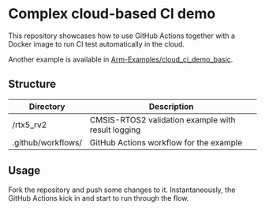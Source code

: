 # Complex cloud-based CI demo

This repository showcases how to use GitHub Actions together with a Docker image to run CI test automatically in the cloud.

Another example is available in [Arm-Examples/cloud_ci_demo_basic](https://github.com/Arm-Examples/cloud_ci_demo_basic).

## Structure

|Directory         |Description                                        |
|------------------|---------------------------------------------------|
|/rtx5_rv2         |CMSIS-RTOS2 validation example with result logging |
|.github/workflows/|GitHub Actions workflow for the example            |

## Usage

Fork the repository and push some changes to it. Instantaneously, the GitHub Actions kick in and start to run through the flow.
